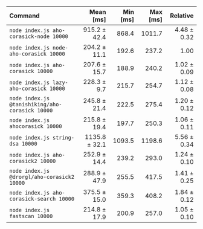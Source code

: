 | Command | Mean [ms] | Min [ms] | Max [ms] | Relative |
|:---|---:|---:|---:|---:|
| `node index.js aho-corasick-node 10000` | 915.2 ± 42.4 | 868.4 | 1011.7 | 4.48 ± 0.32 |
| `node index.js node-aho-corasick 10000` | 204.2 ± 11.1 | 192.6 | 237.2 | 1.00 |
| `node index.js aho-corasick 10000` | 207.6 ± 15.7 | 188.9 | 240.2 | 1.02 ± 0.09 |
| `node index.js lazy-aho-corasick 10000` | 228.3 ± 9.7 | 215.7 | 254.7 | 1.12 ± 0.08 |
| `node index.js @tanishiking/aho-corasick 10000` | 245.8 ± 21.4 | 222.5 | 275.4 | 1.20 ± 0.12 |
| `node index.js ahocorasick 10000` | 215.8 ± 19.4 | 197.7 | 250.3 | 1.06 ± 0.11 |
| `node index.js string-dsa 10000` | 1135.8 ± 32.1 | 1093.5 | 1198.6 | 5.56 ± 0.34 |
| `node index.js aho-corasick2 10000` | 252.9 ± 14.4 | 239.2 | 293.0 | 1.24 ± 0.10 |
| `node index.js @drorgl/aho-corasick2 10000` | 288.9 ± 47.9 | 255.5 | 417.5 | 1.41 ± 0.25 |
| `node index.js aho-corasick-search 10000` | 375.5 ± 15.0 | 359.3 | 408.2 | 1.84 ± 0.12 |
| `node index.js fastscan 10000` | 214.8 ± 17.9 | 200.9 | 257.0 | 1.05 ± 0.10 |
